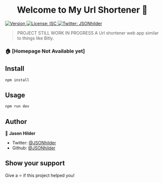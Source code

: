 <h1 align="center">Welcome to My Url Shortener 👋</h1>
<p>
  <a href="https://www.npmjs.com/package/url_shortener" target="_blank">
    <img alt="Version" src="https://img.shields.io/npm/v/url_shortener.svg">
  </a>
  <a href="#" target="_blank">
    <img alt="License: ISC" src="https://img.shields.io/badge/License-ISC-yellow.svg" />
  </a>
  <a href="https://twitter.com/JSONhilder" target="_blank">
    <img alt="Twitter: JSONhilder" src="https://img.shields.io/twitter/follow/JSONhilder.svg?style=social" />
  </a>
</p>

> PROJECT STILL WORK IN PROGRESS
> A Url shortener web app similar to things like Bitly.

### 🏠 [Homepage Not Available yet]

## Install

```sh
npm install
```

## Usage

```sh
npm run dev
```

## Author

👤 **Jason Hilder**

* Twitter: [@JSONhilder](https://twitter.com/JSONhilder)
* Github: [@JSONhilder](https://github.com/JSONhilder)

## Show your support

Give a ⭐️ if this project helped you!
